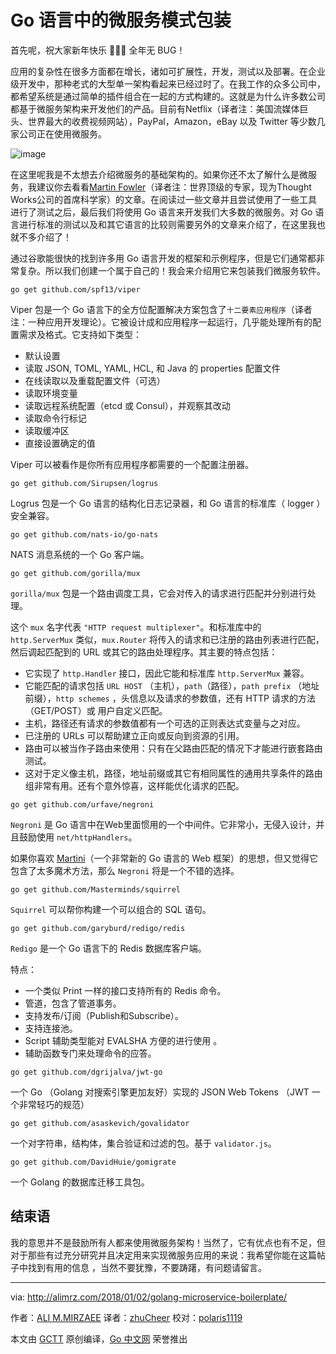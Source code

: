 # Go 语言中的微服务模式包装

首先呢，祝大家新年快乐 :tada::tada::tada:  全年无 BUG！

应用的复杂性在很多方面都在增长，诸如可扩展性，开发，测试以及部署。在企业级开发中，那种老式的大型单一架构看起来已经过时了。在我工作的众多公司中，都希望系统是通过简单的插件组合在一起的方式构建的。这就是为什么许多数公司都基于微服务架构来开发他们的产品。目前有Netflix（译者注：美国流媒体巨头、世界最大的收费视频网站），PayPal，Amazon，eBay 以及 Twitter 等少数几家公司正在使用微服务。

![image](http://alimrz.com/wp-content/uploads/2018/01/bkv3xbjb74epempcjone.gif)

在这里呢我是不太想去介绍微服务的基础架构的。如果你还不太了解什么是微服务，我建议你去看看[Martin Fowler](https://martinfowler.com/articles/microservices.html)（译者注：世界顶级的专家，现为Thought Works公司的首席科学家）的文章。在阅读过一些文章并且尝试使用了一些工具进行了测试之后，最后我们将使用 Go 语言来开发我们大多数的微服务。对 Go 语言进行标准的测试以及和其它语言的比较则需要另外的文章来介绍了，在这里我也就不多介绍了！

通过谷歌能很快的找到许多用 Go 语言开发的框架和示例程序，但是它们通常都非常复杂。所以我们创建一个属于自己的！我会来介绍用它来包装我们微服务软件。


```
go get github.com/spf13/viper
```

Viper 包是一个 Go 语言下的全方位配置解决方案包含了`十二要素应用程序`（译者注：一种应用开发理论）。它被设计成和应用程序一起运行，几乎能处理所有的配置需求及格式。它支持如下类型：

- 默认设置
- 读取 JSON, TOML, YAML, HCL, 和 Java 的 properties 配置文件
- 在线读取以及重载配置文件（可选）
- 读取环境变量
- 读取远程系统配置（etcd 或 Consul），并观察其改动
- 读取命令行标记
- 读取缓冲区
- 直接设置确定的值

Viper 可以被看作是你所有应用程序都需要的一个配置注册器。


```
go get github.com/Sirupsen/logrus
```
Logrus 包是一个 Go 语言的结构化日志记录器，和 Go 语言的标准库（ logger ）  安全兼容。


```
go get github.com/nats-io/go-nats
```
NATS 消息系统的一个 Go 客户端。


```
go get github.com/gorilla/mux
```
`gorilla/mux` 包是一个路由调度工具，它会对传入的请求进行匹配并分别进行处理。

这个 `mux` 名字代表 `"HTTP request multiplexer"`。和标准库中的 `http.ServerMux` 类似，`mux.Router` 将传入的请求和已注册的路由列表进行匹配，然后调起匹配到的 URL 或其它的路由处理程序。其主要的特点包括：

- 它实现了 `http.Handler` 接口，因此它能和标准库 `http.ServerMux` 兼容。
- 它能匹配的请求包括 `URL HOST` （主机），`path`（路径），`path prefix` （地址前缀），`http schemes` ，头信息以及请求的参数值，还有 HTTP 请求的方法（GET/POST）或 用户自定义匹配。
- 主机，路径还有请求的参数值都有一个可选的正则表达式变量与之对应。
- 已注册的 URLs 可以帮助建立正向或反向到资源的引用。
- 路由可以被当作子路由来使用：只有在父路由匹配的情况下才能进行嵌套路由测试。
- 这对于定义像主机，路径，地址前缀或其它有相同属性的通用共享条件的路由组非常有用。还有个意外惊喜，这样能优化请求的匹配。

```
go get github.com/urfave/negroni
```
`Negroni` 是 Go 语言中在Web里面惯用的一个中间件。它非常小，无侵入设计，并且鼓励使用 `net/httpHandlers`。

如果你喜欢 [Martini](https://github.com/go-martini/martini)（一个非常新的 Go 语言的 Web 框架）的思想，但又觉得它包含了太多魔术方法，那么 `Negroni` 将是一个不错的选择。

```
go get github.com/Masterminds/squirrel
```

`Squirrel` 可以帮你构建一个可以组合的 SQL 语句。

```
go get github.com/garyburd/redigo/redis
```

`Redigo` 是一个 Go 语言下的 Redis 数据库客户端。

特点：
- 一个类似 Print 一样的接口支持所有的 Redis 命令。
- 管道，包含了管道事务。
- 支持发布/订阅（Publish和Subscribe）。
- 支持连接池。
- Script 辅助类型能对 EVALSHA 方便的进行使用  。
- 辅助函数专门来处理命令的应答。


```
go get github.com/dgrijalva/jwt-go
```
一个 Go （Golang 对搜索引擎更加友好）实现的 JSON Web Tokens （JWT 一个非常轻巧的规范）

```
go get github.com/asaskevich/govalidator
```
一个对字符串，结构体，集合验证和过滤的包。基于 `validator.js`。

```
go get github.com/DavidHuie/gomigrate
```
一个 Golang 的数据库迁移工具包。


## 结束语
我的意思并不是鼓励所有人都来使用微服务架构！当然了，它有优点也有不足，但对于那些有过充分研究并且决定用来实现微服务应用的来说：我希望你能在这篇帖子中找到有用的信息 ，当然不要犹豫，不要踌躇，有问题请留言。


----------------

via: http://alimrz.com/2018/01/02/golang-microservice-boilerplate/

作者：[ALI M.MIRZAEE](http://alimrz.com/about/)
译者：[zhuCheer](https://github.com/zhuCheer)
校对：[polaris1119](https://github.com/polaris1119)

本文由 [GCTT](https://github.com/studygolang/GCTT) 原创编译，[Go 中文网](https://studygolang.com/) 荣誉推出